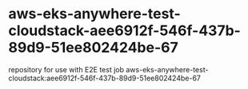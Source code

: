 # aws-eks-anywhere-test-cloudstack-aee6912f-546f-437b-89d9-51ee802424be-67
repository for use with E2E test job aws-eks-anywhere-test-cloudstack:aee6912f-546f-437b-89d9-51ee802424be-67
